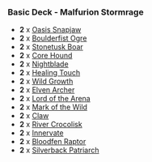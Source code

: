 ### Basic Deck - Malfurion Stormrage

* **2** x [Oasis Snapjaw](http://www.hearthpwn.com/cards/15-oasis-snapjaw)
* **2** x [Boulderfist Ogre](http://www.hearthpwn.com/cards/60-boulderfist-ogre)
* **2** x [Stonetusk Boar](http://www.hearthpwn.com/cards/76-stonetusk-boar)
* **2** x [Core Hound](http://www.hearthpwn.com/cards/173-core-hound)
* **2** x [Nightblade](http://www.hearthpwn.com/cards/184-nightblade)
* **2** x [Healing Touch](http://www.hearthpwn.com/cards/258-healing-touch)
* **2** x [Wild Growth](http://www.hearthpwn.com/cards/282-wild-growth)
* **2** x [Elven Archer](http://www.hearthpwn.com/cards/356-elven-archer)
* **2** x [Lord of the Arena](http://www.hearthpwn.com/cards/414-lord-of-the-arena)
* **2** x [Mark of the Wild](http://www.hearthpwn.com/cards/480-mark-of-the-wild)
* **2** x [Claw](http://www.hearthpwn.com/cards/532-claw)
* **2** x [River Crocolisk](http://www.hearthpwn.com/cards/535-river-crocolisk)
* **2** x [Innervate](http://www.hearthpwn.com/cards/548-innervate)
* **2** x [Bloodfen Raptor](http://www.hearthpwn.com/cards/576-bloodfen-raptor)
* **2** x [Silverback Patriarch](http://www.hearthpwn.com/cards/611-silverback-patriarch)
